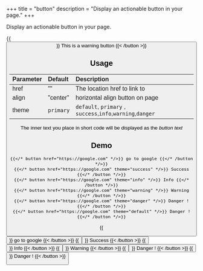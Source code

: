 +++
title = "button"
description = "Display an actionable button in your page."
+++

Display an actionable button in your page.

{{<button align="center" href="#" theme="warning" >}} This is a warning button {{< /button >}}

## Usage 

| Parameter | Default   | Description                                                |
| :-------- | :-------- | :--------------------------------------------------------- |
| href      | ""        | The location href to link to                               |
| align     | "center"  | horizontal align button on page                            |
| theme     | `primary` | `default`, `primary` , `success`,`info`,`warning`,`danger` |

The inner text you place in short code will be displayed as the _button text_

## Demo

	{{</* button href="https://google.com" */>}} go to google {{</* /button */>}}
	{{</* button href="https://google.com" theme="success" */>}} Success {{</* /button */>}}
	{{</* button href="https://google.com" theme="info" */>}} Info {{</* /button */>}}
	{{</* button href="https://google.com" theme="warning" */>}} Warning {{</* /button */>}}
	{{</* button href="https://google.com" theme="danger" */>}} Danger ! {{</* /button */>}}
	{{</* button href="https://google.com" theme="default" */>}} Danger ! {{</* /button */>}}
    
{{<button href="https://google.com" >}} go to google {{< /button >}}
{{<button href="https://google.com" theme="success">}} Success {{< /button >}}
{{<button href="https://google.com" theme="info">}} Info {{< /button >}}
{{<button href="https://google.com" theme="warning">}} Warning {{< /button >}}
{{<button href="https://google.com" theme="danger">}} Danger ! {{< /button >}}
{{<button href="https://google.com" theme="default">}} Danger ! {{< /button >}}



